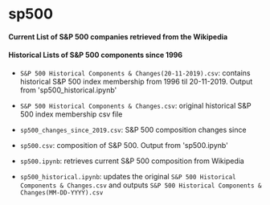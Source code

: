 # sp500

#### Current List of S&P 500 companies retrieved from the Wikipedia  
#### Historical Lists of S&P 500 components since 1996

- `S&P 500 Historical Components & Changes(20-11-2019).csv`: contains historical S&P 500 index membership from 1996 til 20-11-2019.  Output from 'sp500_historical.ipynb' 
- `S&P 500 Historical Components & Changes.csv`: original historical S&P 500 index membership csv file
- `sp500_changes_since_2019.csv`: S&P 500 composition changes since 
- `sp500.csv`: composition of S&P 500.  Output from 'sp500.ipynb'

- `sp500.ipynb`: retrieves current S&P 500 composition from Wikipedia
- `sp500_historical.ipynb`: updates the original `S&P 500 Historical Components & Changes.csv` and outputs `S&P 500 Historical Components & Changes(MM-DD-YYYY).csv`
